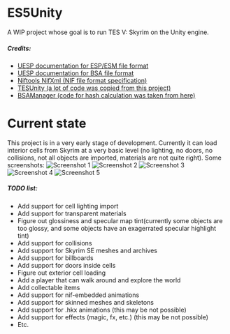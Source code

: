 # ES5Unity
A WIP project whose goal is to run TES V: Skyrim on the Unity engine.

##### Credits:
+ [UESP documentation for ESP/ESM file format](https://en.uesp.net/wiki/Skyrim_Mod:Mod_File_Format)
+ [UESP documentation for BSA file format](https://en.uesp.net/wiki/Skyrim_Mod:Archive_File_Format)
+ [Niftools NifXml (NIF file format specification)](https://github.com/niftools/nifxml)
+ [TESUnity (a lot of code was copied from this project)](https://github.com/ColeDeanShepherd/TESUnity)
+ [BSAManager (code for hash calculation was taken from here)](https://github.com/philjord/BSAManager)

# Current state
This project is in a very early stage of development. Currently it can load interior cells from Skyrim at a very basic level (no lighting, no doors, no collisions, not all objects are imported, materials are not quite right).
Some screenshots:
![Screenshot 1](https://github.com/Suslanium/ES5Unity/assets/84632927/0b1ce4a7-0b9c-4b22-a32d-07d636c01414)
![Screenshot 2](https://github.com/Suslanium/ES5Unity/assets/84632927/bfd2bfbc-a217-4cb2-a374-23c837eb7b28)
![Screenshot 3](https://github.com/Suslanium/ES5Unity/assets/84632927/11a898f1-956c-4f40-a3f4-489bc27a07b2)
![Screenshot 4](https://github.com/Suslanium/ES5Unity/assets/84632927/e4a85442-9ec9-4973-b810-a529729eedf0)
![Screenshot 5](https://github.com/Suslanium/ES5Unity/assets/84632927/aa940035-fb04-4cf4-83a5-456547295e64)

##### TODO list:
+ Add support for cell lighting import
+ Add support for transparent materials
+ Figure out glossiness and specular map tint(currently some objects are too glossy, and some objects have an exagerrated specular highlight tint)
+ Add support for collisions
+ Add support for Skyrim SE meshes and archives
+ Add support for billboards
+ Add support for doors inside cells
+ Figure out exterior cell loading
+ Add a player that can walk around and explore the world
+ Add collectable items
+ Add support for nif-embedded animations
+ Add support for skinned meshes and skeletons
+ Add support for .hkx animations (this may be not possible)
+ Add support for effects (magic, fx, etc.) (this may be not possible)
+ Etc.
